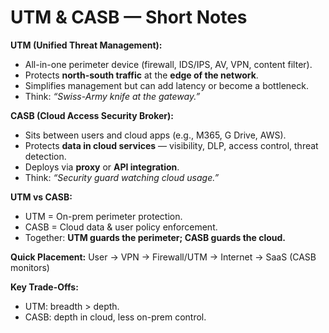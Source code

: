 # UTM & CASB — Short Notes

**UTM (Unified Threat Management):**
- All-in-one perimeter device (firewall, IDS/IPS, AV, VPN, content filter).  
- Protects **north-south traffic** at the **edge of the network**.  
- Simplifies management but can add latency or become a bottleneck.  
- Think: *“Swiss-Army knife at the gateway.”*

**CASB (Cloud Access Security Broker):**
- Sits between users and cloud apps (e.g., M365, G Drive, AWS).  
- Protects **data in cloud services** — visibility, DLP, access control, threat detection.  
- Deploys via **proxy** or **API integration**.  
- Think: *“Security guard watching cloud usage.”*

**UTM vs CASB:**
- UTM = On-prem perimeter protection.  
- CASB = Cloud data & user policy enforcement.  
- Together: **UTM guards the perimeter; CASB guards the cloud.**

**Quick Placement:**
User → VPN → Firewall/UTM → Internet → SaaS (CASB monitors)

**Key Trade-Offs:**
- UTM: breadth > depth.  
- CASB: depth in cloud, less on-prem control.  